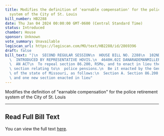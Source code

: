 ```yaml
---
title: Modifies the definition of 'earnable compensation' for the police retirement
  system of the City of St. Louis
bill_number: HB2288
date: Thu Jan 04 2024 00:00:00 GMT-0600 (Central Standard Time)
status: Introduced
chamber: House
sponsor: Unknown
vote_summary: Unavailable
legiscan_url: https://legiscan.com/MO/text/HB2288/id/2869396
draft: false
bill_text: "|\n  SECOND REGULAR SESSION\n  HOUSE BILL NO. 2288\n  102ND GENERAL ASSEMBLY\n\
  \  INTRODUCED BY REPRESENTATIVE HOVIS.\n  4640H.02I DANARADEMANMILLER,ChiefClerk\n\
  \  AN ACT\n  To repeal section 86.200, RSMo, and to enact in lieu thereof one new\
  \ section relating to\n  police pensions.\n  Be it enacted by the General Assembly\
  \ of the state of Missouri, as follows:\n  Section A. Section 86.200, RSMo, is repealed\
  \ and one new section enacted in lieu"
---
```

Modifies the definition of "earnable compensation" for the police retirement system of the City of St. Louis

---

## Read Full Bill Text

You can view the full text [here](https://legiscan.com/MO/text/HB2288/id/2869396).
